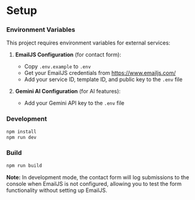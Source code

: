 # Setup

### Environment Variables

This project requires environment variables for external services:

1. **EmailJS Configuration** (for contact form):
   - Copy `.env.example` to `.env`
   - Get your EmailJS credentials from https://www.emailjs.com/
   - Add your service ID, template ID, and public key to the `.env` file

2. **Gemini AI Configuration** (for AI features):
   - Add your Gemini API key to the `.env` file

### Development

```bash
npm install
npm run dev
```

### Build

```bash
npm run build
```

**Note:** In development mode, the contact form will log submissions to the console when EmailJS is not configured, allowing you to test the form functionality without setting up EmailJS.